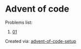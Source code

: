 # Advent of code
Problems list:
1. [01](https://github.com/becauselol/Advent-of-Code-2023/blob/main/src/01.py)

Created via: [advent-of-code-setup](https://github.com/tomfran/advent-of-code-setup)
